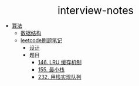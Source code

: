 <center><a href="#" target="_Self" style="font-size:28px;text-decoration:none;color:#000000;">interview-notes</a></center>

* [算法](算法/)
  * [数据结构](算法/数据结构/)
  * [leetcode刷题笔记](算法/leetcode/)
    * [设计](算法/leetcode/design/)
    * 题目
      * [146. LRU 缓存机制](算法/leetcode/design/146.%20LRU%20缓存机制)
      * [155. 最小栈](算法/leetcode/design/155.%20最小栈)
      * [232. 用栈实现队列](算法/leetcode/design/232.%20用栈实现队列)

